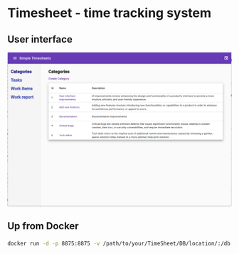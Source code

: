 # Timesheet - time tracking system

## User interface
![Categories list page](readme-img-categories.png)

## Up from Docker

```bash
docker run -d -p 8875:8875 -v /path/to/your/TimeSheet/DB/location/:/db --name timesheet zeezdev/timesheet
```
